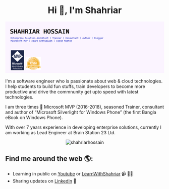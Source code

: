<h1 align="center">Hi 👋, I'm Shahriar</h1>

<img src="https://raw.githubusercontent.com/shahriarhossain/shahriarhossain/master/github-header-image-shahriar.png" alt="Banner that says Shahriar Hossain - Enterprise Solution Architect | Trainer | Consultant | Author | Blogger | Microsoft MVP | Azure Enthusiast | Scrum Master ">

I'm a software engineer who is passionate about web & cloud technologies. I help students to build fun stuffs, train developers to become more productive and drive the commnunity get upto speed with latest technologies.

I am three times 🌟 Microsoft MVP (2016-2018), seasoned Trainer, consultant and author of “Microsoft Silverlight for Windows Phone” (the first Bangla eBook on Windows Phone).

With over 7 years experience in developing enterprise solutions, currently I am working as Lead Engineer at Brain Station 23 Ltd. 

<p align="center">
    <img src="https://github-readme-stats.vercel.app/api?username=shahriarhossain&show_icons=true&theme=tokyonight" alt="shahriarhossain" />
</p>

## Find me around the web 🌎:
- Learning in public on <a href="https://www.youtube.com/goforshahriar">Youtube</a> or <a href="https://www.learnwithshahriar.wordpress.com">LearnWithShahriar</a> 📹 ✍🏾
- Sharing updates on <a href="https://www.linkedin.com/in/shahriarhossain/">LinkedIn</a> 💼
